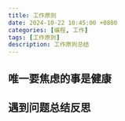 ```yaml
---
title: 工作原则
date: 2024-10-22 10:45:00 +0800
categories: [编程, 工作]
tags: [工作原则]     
description: 工作原则总结
---
```


## 唯一要焦虑的事是健康

## 遇到问题总结反思